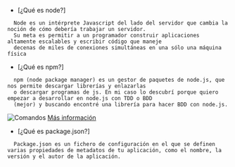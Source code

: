 * [¿Qué es node?]
~~~
  Node es un intérprete Javascript del lado del servidor que cambia la noción de cómo debería trabajar un servidor. 
  Su meta es permitir a un programador construir aplicaciones altamente escalables y escribir código que maneje
  decenas de miles de conexiones simultáneas en una sólo una máquina física
  ~~~
* [¿Qué es npm?]
~~~
  npm (node package manager) es un gestor de paquetes de node.js, que nos permite descargar librerías y enlazarlas
  o descargar programas de js. En mi caso lo descubrí porque quiero empezar a desarrollar en node.js con TDD o BDD 
  (mejor) y buscando encontré una librería para hacer BDD con node.js.
  ~~~
  ![Comandos](https://github.com/ULL-ESIT-SYTW-1617/tareas-iniciales-merquililycony/blob/master/txt/npm.jpg)
  [Más información](https://docs.npmjs.com/cli/install)
* [¿Qué es package.json?]
~~~
  Package.json es un fichero de configuración en el que se definen varias propiedades de metadatos de tu aplicación, como el nombre, la versión y el autor de la aplicación.
  ~~~
